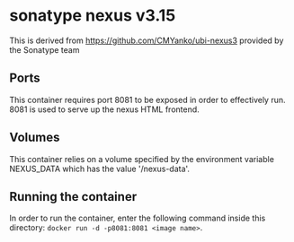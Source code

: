# sonatype nexus v3.15

This is derived from https://github.com/CMYanko/ubi-nexus3 provided by the Sonatype team

## Ports
This container requires port 8081 to be exposed in order to effectively run. 8081
is used to serve up the nexus HTML frontend.

## Volumes
This container relies on a volume specified by the environment variable NEXUS_DATA
which has the value '/nexus-data'.

## Running the container
In order to run the container, enter the following command inside this directory:
`docker run -d -p8081:8081 <image name>`.

